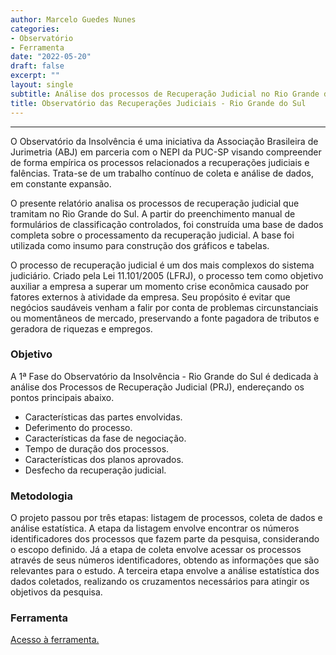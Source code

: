 ```yaml
---
author: Marcelo Guedes Nunes
categories:
- Observatório
- Ferramenta
date: "2022-05-20"
draft: false
excerpt: ""
layout: single
subtitle: Análise dos processos de Recuperação Judicial no Rio Grande do Sul
title: Observatório das Recuperações Judiciais - Rio Grande do Sul
---
```


---

O Observatório da Insolvência é uma iniciativa da Associação Brasileira de Jurimetria (ABJ) em parceria com o NEPI da PUC-SP visando compreender de forma empírica os processos relacionados a recuperações judiciais e falências. Trata-se de um trabalho contínuo de coleta e análise de dados, em constante expansão.

O presente relatório analisa os processos de recuperação judicial que tramitam no Rio Grande do Sul. A partir do preenchimento manual de formulários de classificação controlados, foi construída uma base de dados completa sobre o processamento da recuperação judicial. A base foi utilizada como insumo para construção dos gráficos e tabelas.

O processo de recuperação judicial é um dos mais complexos do sistema judiciário. Criado pela Lei 11.101/2005 (LFRJ), o processo tem como objetivo auxiliar a empresa a superar um momento crise econômica causado por fatores externos à atividade da empresa. Seu propósito é evitar que negócios saudáveis venham a falir por conta de problemas circunstanciais ou momentâneos de mercado, preservando a fonte pagadora de tributos e geradora de riquezas e empregos.


### Objetivo


A 1ª Fase do Observatório da Insolvência - Rio Grande do Sul é dedicada à análise dos Processos de Recuperação Judicial (PRJ), endereçando os pontos principais abaixo.

- Características das partes envolvidas.
- Deferimento do processo.
- Características da fase de negociação.
- Tempo de duração dos processos.
- Características dos planos aprovados.
- Desfecho da recuperação judicial.

### Metodologia

O projeto passou por três etapas: listagem de processos, coleta de dados e análise estatística. A etapa da listagem envolve encontrar os números identificadores dos processos que fazem parte da pesquisa, considerando o escopo definido. Já a etapa de coleta envolve acessar os processos através de seus números identificadores, obtendo as informações que são relevantes para o estudo. A terceira etapa envolve a análise estatística dos dados coletados, realizando os cruzamentos necessários para atingir os objetivos da pesquisa.


### Ferramenta

<a href=https://abjur.shinyapps.io/obsRJRS/ target="_blank">Acesso à ferramenta.</a>


